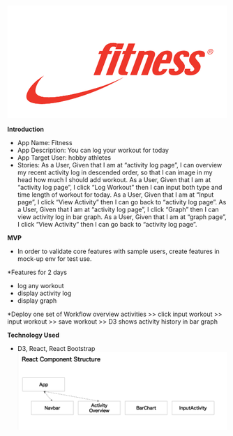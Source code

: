 ![Fitness Logo](src/components/img/logo.png)

**Introduction**


- App Name: Fitness
- App Description: You can log your workout for today
- App Target User: hobby athletes
- Stories:
  As a User,
  Given that I am at “activity log page”,
  I can overview my recent activity log in descended order,
  so that I can image in my head how much I should add workout.
  As a User,
  Given that I am at “activity log page”,
  I click “Log Workout” then I can input both type and time length of workout for today.
  As a User,
  Given that I am at “Input page”,
  I click “View Activity” then I can go back to “activity log page”.
  As a User,
  Given that I am at “activity log page”,
  I click “Graph” then I can view activity log in bar graph.
  As a User,
  Given that I am at “graph page”,
  I click “View Activity” then I can go back to “activity log page”.

**MVP**
- In order to validate core features with sample users, create features in mock-up env for test use.

\*Features for 2 days

- log any workout
- display activity log
- display graph

\*Deploy one set of Workflow
overview activities >> click input workout >> input workout >> save workout >> D3 shows activity history in bar graph

**Technology Used**

- D3, React, React Bootstrap
![React Component Structure](readme/reactComponents.png)

